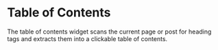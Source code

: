 # Table of Contents

The table of contents widget scans the current page or post for heading tags and extracts them into a clickable table of contents.